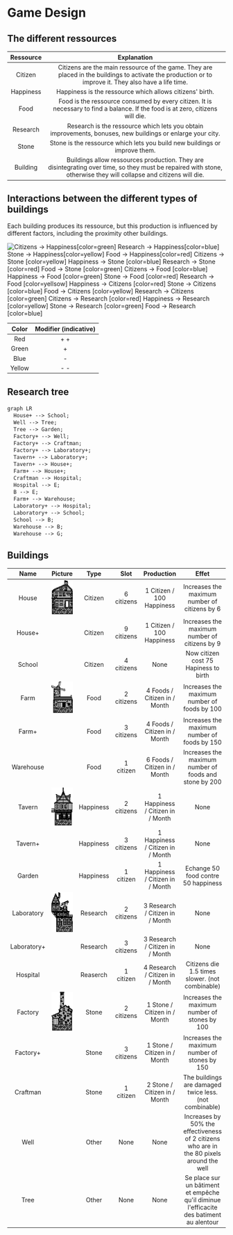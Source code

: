 # Game Design

## The different ressources

| Ressource |                                                                            Explanation                                                                             |
| :-------: | :----------------------------------------------------------------------------------------------------------------------------------------------------------------: |
|  Citizen  |       Citizens are the main ressource of the game. They are placed in the buildings to activate the production or to improve it. They also have a life time.       |
| Happiness |                                                      Happiness is the ressource which allows citizens' birth.                                                      |
|   Food    |                   Food is the ressource consumed by every citizen. It is necessary to find a balance. If the food is at zero, citizens will die.                   |
| Research  |                             Research is the ressource which lets you obtain improvements, bonuses, new buildings or enlarge your city.                             |
|   Stone   |                                             Stone is the ressource which lets you build new buildings or improve them.                                             |
| Building  | Buildings allow ressources production. They are disintegrating over time, so they must be repaired with stone, otherwise they will collapse and citizens will die. |
## Interactions between the different types of buildings

Each building produces its ressource, but this production is influenced by different factors, including the proximity other buildings.

![
  Citizens  -> Happiness[color=green]
  Research  -> Happiness[color=blue]
    Stone   -> Happiness[color=yellow]
    Food    -> Happiness[color=red]
  Citizens  ->   Stone  [color=yellow]
  Happiness ->   Stone  [color=blue]
  Research  ->   Stone  [color=red]
    Food    ->   Stone  [color=green]
  Citizens  ->   Food   [color=blue]
  Happiness ->   Food   [color=green]
    Stone   ->   Food   [color=red]
  Research  ->   Food   [color=yellsow]
  Happiness -> Citizens [color=red]
    Stone   -> Citizens [color=blue]
    Food    -> Citizens [color=yellow]
  Research  -> Citizens [color=green]
  Citizens  -> Research [color=red]
  Happiness -> Research [color=yellow]
    Stone   -> Research [color=green]
    Food    -> Research [color=blue]
](assets/penta.png)

| Color  | Modifier (indicative) |
| :----: | :-------------------: |
|  Red   |          + +          |
| Green  |           +           |
|  Blue  |           -           |
| Yellow |          - -          |

## Research tree
```mermaid
graph LR
  House+ --> School;
  Well --> Tree;
  Tree --> Garden;
  Factory+ --> Well;
  Factory+ --> Craftman;
  Factory+ --> Laboratory+;
  Tavern+ --> Laboratory+;
  Tavern+ --> House+;
  Farm+ --> House+;
  Craftman --> Hospital;
  Hospital --> E;
  B --> E;
  Farm+ --> Warehouse;
  Laboratory+ --> Hospital;
  Laboratory+ --> School;
  School --> B;
  Warehouse --> B;
  Warehouse --> G;
```
## Buildings
|Name|Picture|Type|Slot|Production|Effet|
|:-:|:-:|:-:|:-:|:-:|:-:|
|House|![House](../android/assets/sprites/buildings/CITIZENS1.png)|Citizen|6 citizens|1 Citizen / 100 Happiness|Increases the maximum number of citizens by 6|
|House+||Citizen|9 citizens|1 Citizen / 100 Happiness|Increases the maximum number of citizens by 9|
|School||Citizen|4 citizens|None|Now citizen cost 75 Hapiness to birth|
|Farm|![Farm](../android/assets/sprites/buildings/FOOD1.png)|Food|2 citizens|4 Foods / Citizen in / Month|Increases the maximum number of foods by 100|
|Farm+||Food|3 citizens|4 Foods / Citizen in / Month|Increases the maximum number of foods by 150|
|Warehouse||Food|1 citizen|6 Foods / Citizen in / Month|Increases the maximum number of foods and stone by 200|
|Tavern|![Tavern](../android/assets/sprites/buildings/HAPPINESS1.png)|Happiness|2 citizens|1 Happiness / Citizen in / Month|None|
|Tavern+||Happiness|3 citizens|1 Happiness / Citizen in / Month|None|
|Garden||Happiness|1 citizen|1 Happiness / Citizen in / Month|Echange 50 food contre 50 happiness|
|Laboratory|![Laboratory](../android/assets/sprites/buildings/RESEARCH1.png)|Research|2 citizens|3 Research / Citizen in / Month|None|
|Laboratory+||Research|3 citizens|3 Research / Citizen in / Month|None|
|Hospital||Reaserch|1 citizen|4 Research / Citizen in / Month|Citizens die 1.5 times slower. (not combinable)|
|Factory|![Factory](../android/assets/sprites/buildings/STONE1.png)|Stone|2 citizens|1 Stone / Citizen in / Month|Increases the maximum number of stones by 100|
|Factory+||Stone|3 citizens|1 Stone / Citizen in / Month|Increases the maximum number of stones by 150|
|Craftman||Stone|1 citizen|2 Stone / Citizen in / Month|The buildings are damaged twice less. (not combinable)|
|Well||Other|None|None|Increases by 50% the effectiveness of 2 citizens who are in the 80 pixels around the well|
|Tree||Other|None|None|Se place sur un bâtiment et empêche qu'il diminue l'efficacite des batiment au alentour|